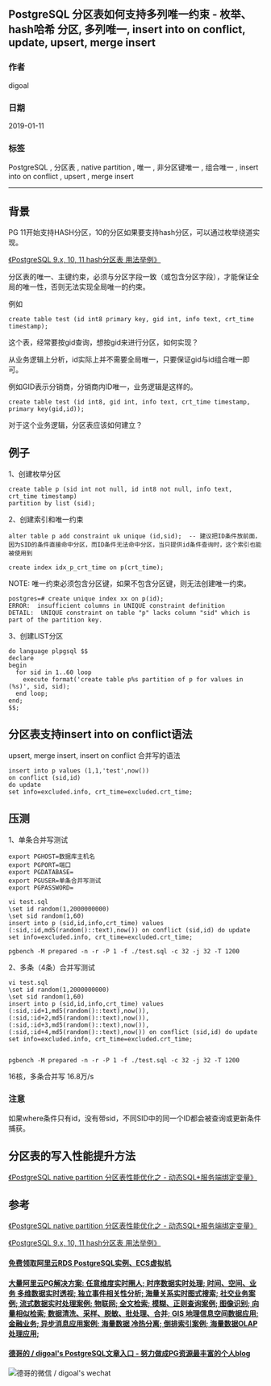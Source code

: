 ## PostgreSQL 分区表如何支持多列唯一约束 - 枚举、hash哈希 分区, 多列唯一, insert into on conflict, update, upsert, merge insert  
          
### 作者          
digoal          
          
### 日期          
2019-01-11         
          
### 标签          
PostgreSQL , 分区表 , native partition , 唯一 , 非分区键唯一 , 组合唯一 , insert into on conflict , upsert , merge insert  
          
----          
          
## 背景       
PG 11开始支持HASH分区，10的分区如果要支持hash分区，可以通过枚举绕道实现。  
  
[《PostgreSQL 9.x, 10, 11 hash分区表 用法举例》](../201805/20180524_05.md)    
  
分区表的唯一、主键约束，必须与分区字段一致（或包含分区字段），才能保证全局的唯一性，否则无法实现全局唯一的约束。  
  
例如  
  
```  
create table test (id int8 primary key, gid int, info text, crt_time timestamp);  
```  
  
这个表，经常要按gid查询，想按gid来进行分区，如何实现？  
  
从业务逻辑上分析，id实际上并不需要全局唯一，只要保证gid与id组合唯一即可。  
  
例如GID表示分销商，分销商内ID唯一，业务逻辑是这样的。  
  
```  
create table test (id int8, gid int, info text, crt_time timestamp,   
primary key(gid,id));  
```  
  
对于这个业务逻辑，分区表应该如何建立？  
  
## 例子  
1、创建枚举分区  
  
```  
create table p (sid int not null, id int8 not null, info text, crt_time timestamp)   
partition by list (sid);  
```  
  
  
2、创建索引和唯一约束  
  
```  
alter table p add constraint uk unique (id,sid);  -- 建议把ID条件放前面，因为SID的条件直接命中分区，而ID条件无法命中分区，当只提供id条件查询时，这个索引也能被使用到  
  
create index idx_p_crt_time on p(crt_time);  
```  
  
NOTE:  唯一约束必须包含分区键，如果不包含分区键，则无法创建唯一约束。  
  
```  
postgres=# create unique index xx on p(id);  
ERROR:  insufficient columns in UNIQUE constraint definition  
DETAIL:  UNIQUE constraint on table "p" lacks column "sid" which is part of the partition key.  
```  
  
3、创建LIST分区  
  
  
```  
do language plpgsql $$  
declare  
begin  
  for sid in 1..60 loop  
    execute format('create table p%s partition of p for values in (%s)', sid, sid);    
  end loop;  
end;  
$$;  
```  
  
## 分区表支持insert into on conflict语法  
  
upsert, merge insert, insert on conflict 合并写的语法  
  
```  
insert into p values (1,1,'test',now())   
on conflict (sid,id)   
do update   
set info=excluded.info, crt_time=excluded.crt_time;  
```  
  
## 压测  
1、单条合并写测试  
  
```  
export PGHOST=数据库主机名  
export PGPORT=端口  
export PGDATABASE=  
export PGUSER=单条合并写测试  
export PGPASSWORD=  
```  
  
```  
vi test.sql  
\set id random(1,2000000000)  
\set sid random(1,60)  
insert into p (sid,id,info,crt_time) values (:sid,:id,md5(random()::text),now()) on conflict (sid,id) do update set info=excluded.info, crt_time=excluded.crt_time;  
```  
  
```  
pgbench -M prepared -n -r -P 1 -f ./test.sql -c 32 -j 32 -T 1200  
```  
  
2、多条（4条）合并写测试  
  
```  
vi test.sql  
\set id random(1,2000000000)  
\set sid random(1,60)  
insert into p (sid,id,info,crt_time) values (:sid,:id+1,md5(random()::text),now()),(:sid,:id+2,md5(random()::text),now()),(:sid,:id+3,md5(random()::text),now()),(:sid,:id+4,md5(random()::text),now()) on conflict (sid,id) do update set info=excluded.info, crt_time=excluded.crt_time;  
  
  
pgbench -M prepared -n -r -P 1 -f ./test.sql -c 32 -j 32 -T 1200  
```  
  
16核，多条合并写 16.8万/s  
  
### 注意
如果where条件只有id，没有带sid，不同SID中的同一个ID都会被查询或更新条件捕获。  
  
## 分区表的写入性能提升方法  
[《PostgreSQL native partition 分区表性能优化之 - 动态SQL+服务端绑定变量》](../201901/20190109_01.md)    
  
  
## 参考  
[《PostgreSQL native partition 分区表性能优化之 - 动态SQL+服务端绑定变量》](../201901/20190109_01.md)    
  
[《PostgreSQL 9.x, 10, 11 hash分区表 用法举例》](../201805/20180524_05.md)    
  
  
  
  
  
  
  
  
  
  
  
  
  
  
  
  
  
  
  
  
  
  
  
  
  
  
  
  
  
  
  
  
  
  
  
#### [免费领取阿里云RDS PostgreSQL实例、ECS虚拟机](https://www.aliyun.com/database/postgresqlactivity "57258f76c37864c6e6d23383d05714ea")
  
  
#### [大量阿里云PG解决方案: 任意维度实时圈人; 时序数据实时处理; 时间、空间、业务 多维数据实时透视; 独立事件相关性分析; 海量关系实时图式搜索; 社交业务案例; 流式数据实时处理案例; 物联网; 全文检索; 模糊、正则查询案例; 图像识别; 向量相似检索; 数据清洗、采样、脱敏、批处理、合并; GIS 地理信息空间数据应用; 金融业务; 异步消息应用案例; 海量数据 冷热分离; 倒排索引案例; 海量数据OLAP处理应用;](https://yq.aliyun.com/topic/118 "40cff096e9ed7122c512b35d8561d9c8")
  
  
#### [德哥的 / digoal's PostgreSQL文章入口 - 努力做成PG资源最丰富的个人blog](https://github.com/digoal/blog/blob/master/README.md "22709685feb7cab07d30f30387f0a9ae")
  
  
![德哥的微信 / digoal's wechat](../pic/digoal_weixin.jpg "f7ad92eeba24523fd47a6e1a0e691b59")
  
